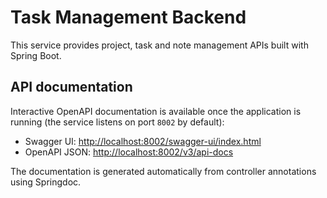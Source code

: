 # Task Management Backend

This service provides project, task and note management APIs built with Spring Boot.

## API documentation

Interactive OpenAPI documentation is available once the application is running (the service listens on port `8002` by default):

- Swagger UI: [http://localhost:8002/swagger-ui/index.html](http://localhost:8002/swagger-ui/index.html)
- OpenAPI JSON: [http://localhost:8002/v3/api-docs](http://localhost:8002/v3/api-docs)

The documentation is generated automatically from controller annotations using Springdoc.
